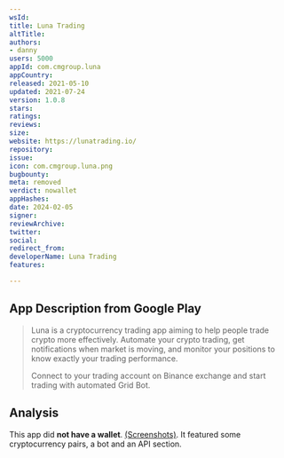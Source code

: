 ```yaml
---
wsId: 
title: Luna Trading
altTitle: 
authors:
- danny
users: 5000
appId: com.cmgroup.luna
appCountry: 
released: 2021-05-10
updated: 2021-07-24
version: 1.0.8
stars: 
ratings: 
reviews: 
size: 
website: https://lunatrading.io/
repository: 
issue: 
icon: com.cmgroup.luna.png
bugbounty: 
meta: removed
verdict: nowallet
appHashes: 
date: 2024-02-05
signer: 
reviewArchive: 
twitter: 
social: 
redirect_from: 
developerName: Luna Trading
features: 

---
```


## App Description from Google Play

> Luna is a cryptocurrency trading app aiming to help people trade crypto more effectively. Automate your crypto trading, get notifications when market is moving, and monitor your positions to know exactly your trading performance.
> 
> Connect to your trading account on Binance exchange and start trading with automated Grid Bot.

## Analysis 

This app did **not have a wallet**. [(Screenshots)](https://twitter.com/BitcoinWalletz/status/1649305144419577856). It featured some cryptocurrency pairs, a bot and an API section.
